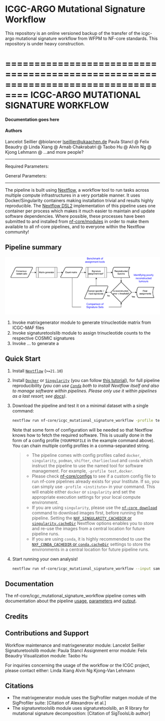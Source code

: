 
# ICGC-ARGO Mutational Signature Workflow

This repository is an online versioned backup of the transfer of the icgc-argo mutational signature workflow from WFPM to NF-core standards. This repository is under heavy construction.


==================================================================================
                   ICGC-ARGO MUTATIONAL SIGNATURE WORKFLOW
==================================================================================
#### Documentation goes here

#### Authors
Lancelot Seillier @biolancer <lseillier@ukaachen.de>
Paula Stancl @ <e-mail-adresse>
Felix Beaudry @ <e-mail-adresse>
Linda Xiang @ <e-mail-adresse>
Arnab Chakrabatri @ <e-mail-adresse>
Taobo Hu @ <e-mail-adresse>
Alvin Ng @ <e-mail-adresse>
Kjong Lehmann @ <e-mail-adresse>
...and more people?

----------------------------------------------------------------------------------

Required Parameters:


General Parameters:


----------------------------------------------------------------------------------

The pipeline is built using [Nextflow](https://www.nextflow.io), a workflow tool to run tasks across multiple compute infrastructures in a very portable manner. It uses Docker/Singularity containers making installation trivial and results highly reproducible. The [Nextflow DSL2](https://www.nextflow.io/docs/latest/dsl2.html) implementation of this pipeline uses one container per process which makes it much easier to maintain and update software dependencies. Where possible, these processes have been submitted to and installed from [nf-core/modules](https://github.com/nf-core/modules) in order to make them available to all nf-core pipelines, and to everyone within the Nextflow community!

## Pipeline summary

![workflow](/assets/workflow_diagramm.png)

1. Invoke matrixgenerator module to generate trinucleotide matrix from ICGC-MAF files
2. Invoke signaturetoolslib module to assign trinucleotide counts to the respective COSMIC signatures
3. Invoke ... to generate a 

## Quick Start

1. Install [`Nextflow`](https://www.nextflow.io/docs/latest/getstarted.html#installation) (`>=21.10`)

2. Install [`Docker`](https://docs.docker.com/engine/installation/) or [`Singularity`](https://www.sylabs.io/guides/3.0/user-guide/) (you can follow [this tutorial](https://singularity-tutorial.github.io/01-installation/)), for full pipeline reproducibility _(you can use [`Conda`](https://conda.io/miniconda.html) both to install Nextflow itself and also to manage software within pipelines. Please only use it within pipelines as a last resort; see [docs](https://nf-co.re/usage/configuration#basic-configuration-profiles))_.

3. Download the pipeline and test it on a minimal dataset with a single command:

   ```bash
   nextflow run nf-core/icgc_mutational_signature_workflow -profile test,YOURPROFILE --outdir <OUTDIR>
   ```

   Note that some form of configuration will be needed so that Nextflow knows how to fetch the required software. This is usually done in the form of a config profile (`YOURPROFILE` in the example command above). You can chain multiple config profiles in a comma-separated string.

   > - The pipeline comes with config profiles called `docker`, `singularity`, `podman`, `shifter`, `charliecloud` and `conda` which instruct the pipeline to use the named tool for software management. For example, `-profile test,docker`.
   > - Please check [nf-core/configs](https://github.com/nf-core/configs#documentation) to see if a custom config file to run nf-core pipelines already exists for your Institute. If so, you can simply use `-profile <institute>` in your command. This will enable either `docker` or `singularity` and set the appropriate execution settings for your local compute environment.
   > - If you are using `singularity`, please use the [`nf-core download`](https://nf-co.re/tools/#downloading-pipelines-for-offline-use) command to download images first, before running the pipeline. Setting the [`NXF_SINGULARITY_CACHEDIR` or `singularity.cacheDir`](https://www.nextflow.io/docs/latest/singularity.html?#singularity-docker-hub) Nextflow options enables you to store and re-use the images from a central location for future pipeline runs.
   > - If you are using `conda`, it is highly recommended to use the [`NXF_CONDA_CACHEDIR` or `conda.cacheDir`](https://www.nextflow.io/docs/latest/conda.html) settings to store the environments in a central location for future pipeline runs.

4. Start running your own analysis!

   <!-- TODO nf-core: Update the example "typical command" below used to run the pipeline -->

   ```bash
   nextflow run nf-core/icgc_mutational_signature_workflow --input samplesheet.csv --outdir <OUTDIR> --genome GRCh37 -profile <docker/singularity/podman/shifter/charliecloud/conda/institute>
   ```

## Documentation

The nf-core/icgc_mutational_signature_workflow pipeline comes with documentation about the pipeline [usage](https://nf-co.re/icgc_mutational_signature_workflow/usage), [parameters](https://nf-co.re/icgc_mutational_signature_workflow/parameters) and [output](https://nf-co.re/icgc_mutational_signature_workflow/output).

## Credits



## Contributions and Support

Workflow maintenance and matrixgenerator module: Lancelot Seillier
Signaturetoolslib module: Paula Stancl
Assignment error module: Felix Beaudry
Visualization module: Taobo Hu

For inquiries concerning the usage of the workflow or the ICGC project, please contact either:
Linda Xiang
Alvin Ng
Kjong-Van Lehmann

## Citations

- The matrixgenerator module uses the SigProfiler matgen module of the SigProfiler suite: [Citation of Alexandrov et al.]
- The signaturetoolslib module uses signaturetoolslib, an R library for mutational signature decomposition: [Citation of SigToolsLib author]

